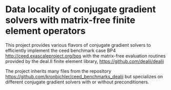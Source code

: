 # Data locality of conjugate gradient solvers with matrix-free finite element operators

This project provides various flavors of conjugate gradient solvers to
efficiently implement the ceed benchmark case BP4
http://ceed.exascaleproject.org/bps with the matrix-free evaluation routines
provided by the deal.II finite element library,
https://github.com/dealii/dealii

The project inherits many files from the repository
https://github.com/kronbichler/ceed_benchmarks_dealii
but specializes on different conjugate gradient solvers with or without
preconditioners.
